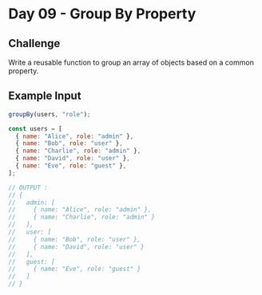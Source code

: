 # Day 09 - Group By Property

## Challenge

Write a reusable function to group an array of objects based on a common property.

## Example Input

```js
groupBy(users, "role");

const users = [
  { name: "Alice", role: "admin" },
  { name: "Bob", role: "user" },
  { name: "Charlie", role: "admin" },
  { name: "David", role: "user" },
  { name: "Eve", role: "guest" },
];

// OUTPUT :
// {
//   admin: [
//     { name: "Alice", role: "admin" },
//     { name: "Charlie", role: "admin" }
//   ],
//   user: [
//     { name: "Bob", role: "user" },
//     { name: "David", role: "user" }
//   ],
//   guest: [
//     { name: "Eve", role: "guest" }
//   ]
// }
```
